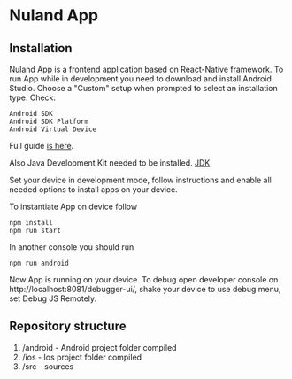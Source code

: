 # Nuland App

## Installation

Nuland App is a frontend application based on React-Native framework. To run App while in development you need to download and install Android Studio. Choose a "Custom" setup when prompted to select an installation type. Check:

```
Android SDK
Android SDK Platform
Android Virtual Device
```

Full guide [is here](https://facebook.github.io/react-native/docs/getting-started.html).

Also Java Development Kit needed to be installed. [JDK](http://www.oracle.com/technetwork/java/javase/downloads/index.html)

Set your device in development mode, follow instructions and enable all needed options to install apps on your device.

To instantiate App on device follow

```
npm install
npm run start
```

In another console you should run

```
npm run android
```

Now App is running on your device.
To debug open developer console on http://localhost:8081/debugger-ui/, shake your device to use debug menu, set Debug JS Remotely.


## Repository structure

1. /android - Android project folder compiled
2. /ios - Ios project folder compiled
3. /src - sources
